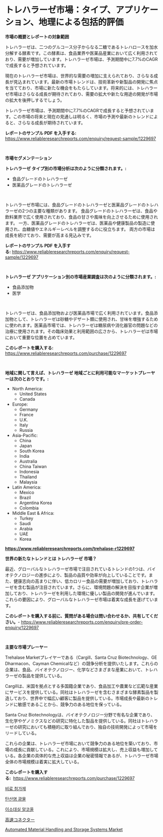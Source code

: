 <p><h1>トレハラーゼ市場：タイプ、アプリケーション、地理による包括的評価</h1></p><p><strong>市場の概要とレポートの対象範囲</strong></p>
<p><p>トレハラーゼは、二つのグルコース分子からなる二糖であるトレハロースを加水分解する酵素です。この酵素は、食品業界や医薬品産業において広く利用されており、需要が増加しています。トレハラーゼ市場は、予測期間中に7.7%のCAGRで成長すると予想されています。</p><p>現在のトレハラーゼ市場は、世界的な需要の増加に支えられており、さらなる成長が見込まれています。最新の市場トレンドは、技術革新や新製品の開発に焦点を当てており、市場に新たな機会をもたらしています。将来的には、トレハラーゼ市場はさらなる成長が期待されており、需要の拡大や新たな用途の開発が市場の拡大を後押しするでしょう。</p><p>トレハラーゼ市場は、予測期間中に7.7%のCAGRで成長すると予想されています。この市場の将来と現在の見通しは明るく、市場の予測や最新のトレンドによると、さらなる成長が期待されています。</p></p>
<p><strong>レポートのサンプル PDF を入手する:</strong> <a href="https://www.reliableresearchreports.com/enquiry/request-sample/1229697">https://www.reliableresearchreports.com/enquiry/request-sample/1229697</a></p>
<p>&nbsp;</p>
<p><strong>市場セグメンテーション</strong></p>
<p><strong>トレハラーゼ タイプ別の市場分析は次のように分類されます。:</strong></p>
<p><ul><li>食品グレードのトレハラーゼ</li><li>医薬品グレードのトレハラーゼ</li></ul></p>
<p>&nbsp;</p>
<p><p>トレハラーゼ市場には、食品グレードのトレハラーゼと医薬品グレードのトレハラーゼの2つの主要な種類があります。 食品グレードのトレハラーゼは、食品や飲料業界で広く使用されており、食品の甘さや風味を向上させるために使用されます。 一方、医薬品グレードのトレハラーゼは、医薬品や健康製品の製造に使用され、血糖値やエネルギーレベルを調整するのに役立ちます。 両方の市場は成長を続けており、需要が高まる見込みです。</p></p>
<p><strong>レポートのサンプル PDF を入手する:</strong>&nbsp;<a href="https://www.reliableresearchreports.com/enquiry/request-sample/1229697">https://www.reliableresearchreports.com/enquiry/request-sample/1229697</a></p>
<p>&nbsp;</p>
<p><strong> トレハラーゼ アプリケーション別の市場産業調査は次のように分類されます。:</strong></p>
<p><ul><li>食品添加物</li><li>医学</li></ul></p>
<p>&nbsp;</p>
<p><p>トレハラーゼは、食品添加物および医薬品市場で広く利用されています。食品添加物として、トレハラーゼは砂糖やデザート類に使用され、甘味を増強するために使われます。医薬品市場では、トレハラーゼは糖尿病や消化器官の問題などの治療に使用されます。その臨床効果と利用範囲の広さから、トレハラーゼは市場において重要な位置を占めています。</p></p>
<p><strong>このレポートを購入する:</strong>&nbsp; <a href="https://www.reliableresearchreports.com/purchase/1229697">https://www.reliableresearchreports.com/purchase/1229697</a></p>
<p>&nbsp;</p>
<p><strong>地域に関して言えば、トレハラーゼ 地域ごとに利用可能なマーケットプレーヤーは次のとおりです。:</strong></p>
<p><ul>
    <li>
        North America:
        <ul>
            <li>United States</li>
            <li>Canada</li>
        </ul>
    </li>
    <li>
        Europe:
        <ul>
            <li>Germany</li>
            <li>France</li>
            <li>U.K.</li>
            <li>Italy</li>
            <li>Russia</li>
        </ul>
    </li>
    <li>
        Asia-Pacific:
        <ul>
            <li>China</li>
            <li>Japan</li>
            <li>South Korea</li>
            <li>India</li>
            <li>Australia</li>
            <li>China Taiwan</li>
            <li>Indonesia</li>
            <li>Thailand</li>
            <li>Malaysia</li>
        </ul>
    </li>
    <li>
        Latin America:
        <ul>
            <li>Mexico</li>
            <li>Brazil</li>
            <li>Argentina Korea</li>
            <li>Colombia</li>
        </ul>
    </li>
    <li>
        Middle East & Africa:
        <ul>
            <li>Turkey</li>
            <li>Saudi</li>
            <li>Arabia</li>
            <li>UAE</li>
            <li>Korea</li>
        </ul>
    </li>
    </ul></p>
<p><strong><a href="https://www.reliableresearchreports.com/trehalase-r1229697">https://www.reliableresearchreports.com/trehalase-r1229697</a></strong>&nbsp;</p>
<p><strong>世界の新たなトレンドとは トレハラーゼ 市場？</strong></p>
<p><p>最近、グローバルなトレハラーゼ市場で注目されているトレンドの1つは、バイオテクノロジーの進歩により、製品の品質や効率が向上していることです。また、健康志向の高まりに伴い、低カロリー食品の需要が増加しており、トレハラーゼを含む製品が注目されています。さらに、環境問題の解決を目指す企業が増加しており、トレハラーゼを利用した環境に優しい製品の開発が進んでいます。これらの要因により、グローバルなトレハラーゼ市場は着実な成長を遂げています。</p></p>
<p><strong>このレポートを購入する前に、質問がある場合は問い合わせるか、共有してください。</strong>- <a href="https://www.reliableresearchreports.com/enquiry/pre-order-enquiry/1229697">https://www.reliableresearchreports.com/enquiry/pre-order-enquiry/1229697</a></p>
<p>&nbsp;</p>
<p><strong>主要な市場プレーヤー</strong></p>
<p><p>Trehalase Marketプレイヤーである（Cargill、Santa Cruz Biotechnology、GE Dharmacon、Cayman Chemicalなど）の競争分析を提供いたします。これらの企業は、食品、バイオテクノロジー、化学などさまざまな産業において、トレハラーゼの製品を提供している。</p><p>Cargillは、米国を拠点とする多国籍企業であり、食品加工や農業など広範な産業にサービスを提供している。同社はトレハラーゼを含むさまざまな酵素製品を製造しており、世界中で幅広い顧客に製品を提供している。市場成長や最新のトレンドに敏感であることから、競争力のある地位を保っている。</p><p>Santa Cruz Biotechnologyは、バイオテクノロジー分野で有名な企業であり、生化学やゲノミクスなどの研究に特化した製品を提供している。同社はトレハラーゼの研究においても積極的に取り組んでおり、独自の技術開発によって市場をリードしている。</p><p>これらの企業は、トレハラーゼ市場において競争力のある地位を築いており、市場の成長に貢献している。これにより、市場規模は拡大し、売上収益も増加している。各企業の具体的な売上収益は企業の秘密情報であるが、トレハラーゼ市場全体の市場規模は着実に拡大している。</p></p>
<p><strong>このレポートを購入する:</strong>&nbsp;&nbsp;<a href="https://www.reliableresearchreports.com/purchase/1229697">https://www.reliableresearchreports.com/purchase/1229697</a></p>
<p><p><a href="https://medium.com/@cleocarroll2023/%EB%B9%84%EB%A3%8C-%EC%B2%A8%EA%B0%80%EC%A0%9C-%EC%8B%9C%EC%9E%A5%EC%9D%80-%EC%8B%9C%EC%9E%A5-%EC%A0%90%EC%9C%A0%EC%9C%A8-%EC%8B%9C%EC%9E%A5-%EB%8F%99%ED%96%A5-%EB%B0%8F-%EC%8B%9C%EC%9E%A5-%EC%84%B1%EC%9E%A5%EC%97%90-%EB%8C%80%ED%95%9C-%EC%A0%95%EB%B3%B4%EB%A5%BC-%EC%A0%9C%EA%B3%B5%ED%95%A9%EB%8B%88%EB%8B%A4-614b98c1846f">비료 첨가제</a></p><p><a href="https://github.com/RichardLueilwitz787/Market-Research-Report-List-1/blob/main/274631426978.md">탄산염 광물</a></p><p><a href="https://medium.com/@rowanmaggio/%EC%9D%B4%EC%86%8C%EB%8D%B0%EC%8B%A4-%EC%95%8C%EC%BD%94%EC%98%AC-%EC%8B%9C%EC%9E%A5-%EC%8B%9C%EC%9E%A5-cagr-%EC%8B%9C%EC%9E%A5-%EB%8F%99%ED%96%A5-%EB%B0%8F-%EC%84%B1%EC%9E%A5-%EC%A0%84%EB%9E%B5%EC%97%90-%EB%8C%80%ED%95%9C-%ED%86%B5%EC%B0%B0%EB%A0%A5-d05940635fbc">이소데실 알코올</a></p><p><a href="https://medium.com/@rylanaufman56456/%E9%AB%98%E9%80%9F%E3%82%B3%E3%83%8D%E3%82%AF%E3%82%BF%E5%B8%82%E5%A0%B4%E8%AA%BF%E6%9F%BB%E3%83%AC%E3%83%9D%E3%83%BC%E3%83%88-%E3%81%9D%E3%81%AE%E6%AD%B4%E5%8F%B2%E3%81%A82031%E5%B9%B4%E3%81%BE%E3%81%A7%E3%81%AE%E4%BA%88%E6%B8%AC-5c2307e99bac">高速コネクター</a></p><p><a href="https://github.com/Sherrillcrooksxa8i18ucf2m/Market-Research-Report-List-2/blob/main/automated-material-handling-and-storage-systems-market.md">Automated Material Handling and Storage Systems Market</a></p></p>